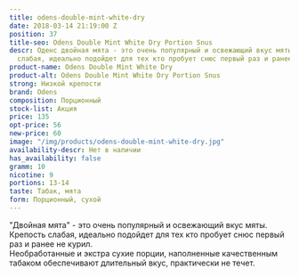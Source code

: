 ```yaml
---
title: odens-double-mint-white-dry
date: 2018-03-14 21:19:00 Z
position: 37
title-seo: Odens Double Mint White Dry Portion Snus
descr: Оденс двойная мята - это очень популярный и освежающий вкус мяты. Крепость
  слабая, идеально подойдет для тех кто пробует снюс первый раз и ранее не курил.
product-name: Odens Double Mint White Dry
product-alt: Odens Double Mint White Dry Portion Snus
strong: Низкой крепости
brand: Odens
composition: Порционный
stock-list: Акция
price: 135
opt-price: 56
new-price: 60
image: "/img/products/odens-double-mint-white-dry.jpg"
availability-descr: Нет в наличии
has_availability: false
gramm: 10
nicotine: 9
portions: 13-14
taste: Табак, мята
form: Порционный, сухой
---
```


"Двойная мята" - это очень популярный и освежающий вкус мяты. Крепость слабая, идеально подойдет для тех кто пробует снюс первый раз и ранее не курил.<br>
Необработанные и экстра сухие порции, наполненные качественным табаком обеспечивают длительный вкус, практически не течет.